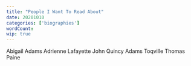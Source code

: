 ```yaml
---
title: "People I Want To Read About"
date: 20201010
categories: ['biographies']
wordCount: 
wip: true
---
```


Abigail Adams
Adrienne Lafayette
John Quincy Adams
Toqville
Thomas Paine
